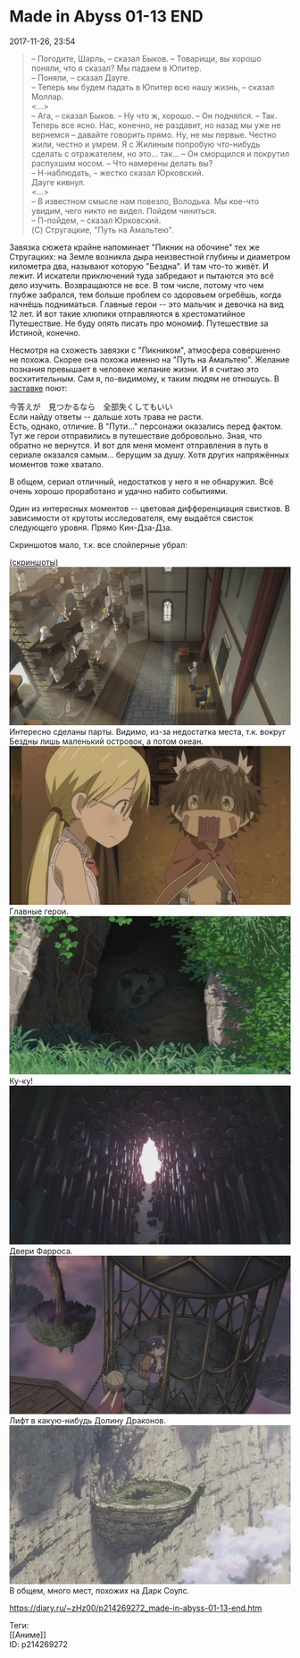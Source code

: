 Made in Abyss 01-13 END
========================

   
 2017-11-26, 23:54   
  
>  – Погодите, Шарль, – сказал Быков. – Товарищи, вы хорошо поняли, что я сказал? Мы падаем в Юпитер.   
>  – Поняли, – сказал Дауге.   
>  – Теперь мы будем падать в Юпитер всю нашу жизнь, – сказал Моллар.   
>  <...>   
>  – Ага, – сказал Быков. – Ну что ж, хорошо. – Он поднялся. – Так. Теперь все ясно. Нас, конечно, не раздавит, но назад мы уже не вернемся – давайте говорить прямо. Ну, не мы первые. Честно жили, честно и умрем. Я с Жилиным попробую что-нибудь сделать с отражателем, но это… так… – Он сморщился и покрутил распухшим носом. – Что намерены делать вы?   
>  – Н-наблюдать, – жестко сказал Юрковский.   
>  Дауге кивнул.   
>  <...>   
>  – В известном смысле нам повезло, Володька. Мы кое-что увидим, чего никто не видел. Пойдем чиниться.   
>  – П-пойдем, – сказал Юрковский.   
>  (C) Стругацкие, "Путь на Амальтею". 

   
   
 Завязка сюжета крайне напоминает "Пикник на обочине" тех же Стругацких: на Земле возникла дыра неизвестной глубины и диаметром километра два, называют которую "Бездна". И там что-то живёт. И лежит. И искатели приключений туда забредают и пытаются это всё дело изучить. Возвращаются не все. В том числе, потому что чем глубже забрался, тем больше проблем со здоровьем огребёшь, когда начнёшь подниматься. Главные герои -- это мальчик и девочка на вид 12 лет. И вот такие хлюпики отправляются в хрестоматийное Путешествие. Не буду опять писать про мономиф. Путешествие за Истиной, конечно.   
   
 Несмотря на схожесть завязки с "Пикником", атмосфера совершенно не похожа. Скорее она похожа именно на "Путь на Амальтею". Желание познания превышает в человеке желание жизни. И я считаю это восхитительным. Сам я, по-видимому, к таким людям не отношусь. В  [заставке](https://www.youtube.com/watch?v=EJYKsY0Vcts)  поют:   
   
  今答えが　見つかるなら　全部失くしてもいい   
 Если найду ответы -- дальше хоть трава не расти.    
 Есть, однако, отличие. В "Пути..." персонажи оказались перед фактом. Тут же герои отправились в путешествие добровольно. Зная, что обратно не вернутся. И вот для меня момент отправления в путь в сериале оказался самым... берущим за душу. Хотя других напряжённых моментов тоже хватало.   
   
 В общем, сериал отличный, недостатков у него я не обнаружил. Всё очень хорошо проработано и удачно набито событиями.   
   
 Один из интересных моментов -- цветовая дифференциация свистков. В зависимости от крутоты исследователя, ему выдаётся свисток следующего уровня. Прямо Кин-Дза-Дза.   
   
 Скриншотов мало, т.к. все спойлерные убрал:   
   
  [(скриншоты)](https://zHz00.diary.ru/p214269272.htm?index=1#linkmore214269272m1)      [![](pics/31jKkCYl.jpg)](https://i.imgur.com/31jKkCY.jpg)    
 Интересно сделаны парты. Видимо, из-за недостатка места, т.к. вокруг Бездны лишь маленький островок, а потом океан.   
  [![](pics/uYSojuQl.jpg)](https://i.imgur.com/uYSojuQ.jpg)    
 Главные герои.   
  [![](pics/crM2Ixpl.jpg)](https://i.imgur.com/crM2Ixp.jpg)    
 Ку-ку!   
  [![](pics/X8jdIvEl.jpg)](https://i.imgur.com/X8jdIvE.jpg)    
 Двери Фарроса.   
  [![](pics/g3J42zGl.jpg)](https://i.imgur.com/g3J42zG.jpg)    
 Лифт в какую-нибудь Долину Драконов.   
  [![](pics/cFYVuvDl.jpg)](https://i.imgur.com/cFYVuvD.jpg)    
 В общем, много мест, похожих на Дарк Соулс.   
      
    
 <https://diary.ru/~zHz00/p214269272_made-in-abyss-01-13-end.htm>   
   
 Теги:   
 [[Аниме]]   
 ID: p214269272